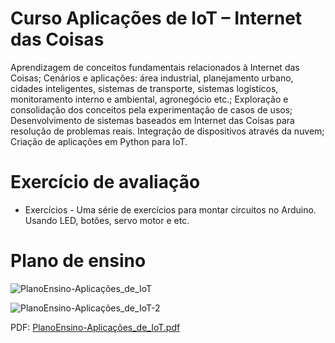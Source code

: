 # Curso Aplicações de IoT – Internet das Coisas

Aprendizagem de conceitos fundamentais relacionados à Internet das Coisas; Cenários e aplicações:
área industrial, planejamento urbano, cidades inteligentes, sistemas de transporte, sistemas logísticos,
monitoramento interno e ambiental, agronegócio etc.; Exploração e consolidação dos conceitos pela
experimentação de casos de usos; Desenvolvimento de sistemas baseados em Internet das Coisas para
resolução de problemas reais. Integração de dispositivos através da nuvem; Criação de aplicações em
Python para IoT. 

# Exercício de avaliação

* Exercícios - Uma série de exercícios para montar circuitos no Arduino. Usando LED, botões, servo motor e etc. 

# Plano de ensino

![PlanoEnsino-Aplicações_de_IoT](https://user-images.githubusercontent.com/123272343/230484223-8c81615f-81e5-491f-94c3-cd85f7125df9.png)

![PlanoEnsino-Aplicações_de_IoT-2](https://user-images.githubusercontent.com/123272343/230484241-1e21af22-022c-4012-a311-41a9cc76cf5c.png)

PDF: [PlanoEnsino-Aplicações_de_IoT.pdf](https://github.com/DayanFA/Nucleo-avancado-de-empreendedorismo-e-tecnologia-do-Acre/files/11174121/PlanoEnsino-Aplicacoes_de_IoT.pdf)
